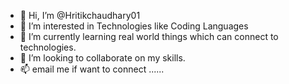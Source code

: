 - 👋 Hi, I’m @Hritikchaudhary01
- 👀 I’m interested in Technologies like Coding Languages 
- 🌱 I’m currently learning real world things which can connect to technologies.
- 💞️ I’m looking to collaborate on my skills.
- 📫 email me if want to connect ......

<!---
Hritikchaudhary01/Hritikchaudhary01 is a ✨ special ✨ repository because its `README.md` (this file) appears on your GitHub profile.
You can click the Preview link to take a look at your changes.
--->
